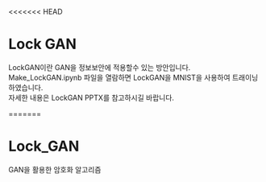 <<<<<<< HEAD
# Lock GAN
LockGAN이란 GAN을 정보보안에 적용할수 있는 방안입니다.  
Make_LockGAN.ipynb 파일을 열람하면 LockGAN을 MNIST을 사용하여 트래이닝 하였습니다.  
자세한 내용은 LockGAN PPTX를 참고하시길 바랍니다.

=======
# Lock_GAN
GAN을 활용한 암호화 알고리즘
